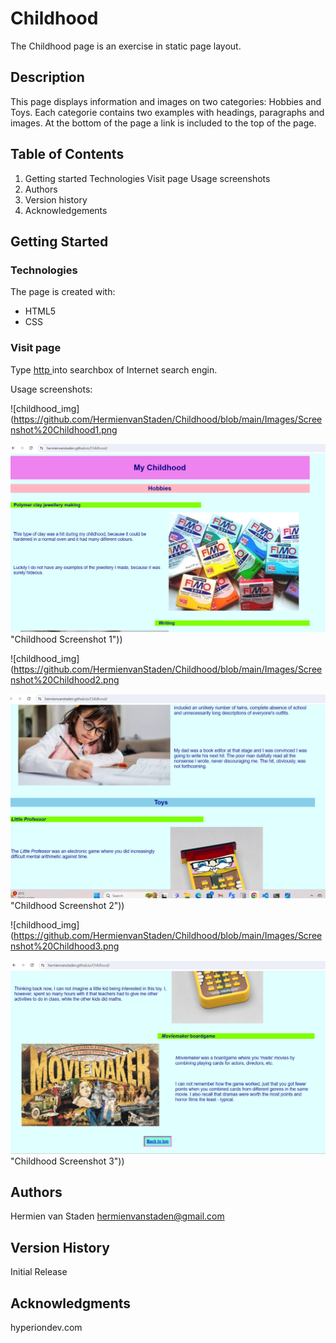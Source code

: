 # Childhood

The Childhood page is an exercise in static page layout.

## Description

This page displays information and images on two categories: Hobbies and Toys.
Each categorie contains two examples with headings, paragraphs and images.
At the bottom of the page a link is included to the top of the page.

## Table of Contents
1. Getting started
   Technologies
   Visit page
     Usage screenshots
2. Authors
3. Version history
4. Acknowledgements

## Getting Started

### Technologies

The page is created with:
* HTML5
* CSS

### Visit page

Type [http ](https://hermienvanstaden.github.io/Childhood) into searchbox of Internet search engin.

Usage screenshots:

![childhood_img](https://github.com/HermienvanStaden/Childhood/blob/main/Images/Screenshot%20Childhood1.png

![childhood_img1](https://github.com/HermienvanStaden/Childhood/blob/main/Images/Screenshot%20Childhood1.png) "Childhood Screenshot 1"))


![childhood_img](https://github.com/HermienvanStaden/Childhood/blob/main/Images/Screenshot%20Childhood2.png

![childhood_img2](https://github.com/HermienvanStaden/Childhood/blob/main/Images/Screenshot%20Childhood2.png) "Childhood Screenshot 2"))


![childhood_img](https://github.com/HermienvanStaden/Childhood/blob/main/Images/Screenshot%20Childhood3.png

![childhood_img3](https://github.com/HermienvanStaden/Childhood/blob/main/Images/Screenshot%20Childhood3.png) "Childhood Screenshot 3"))

## Authors

Hermien van Staden
hermienvanstaden@gmail.com

## Version History

Initial Release

## Acknowledgments

hyperiondev.com
